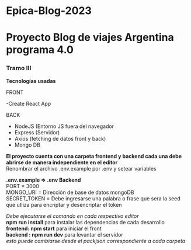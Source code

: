 # Epica-Blog-2023


# Proyecto Blog de viajes  Argentina programa 4.0 
### Tramo III

**Tecnologías usadas** 

FRONT

-Create React App 


 
BACK
 - NodeJS (Entorno JS fuera del navegador
 - Express (Servidor)
 - Axios (fetching de datos front y back)
 - Mongo DB

**El proyecto cuenta con una carpeta frontend y backend cada una debe abrirse de manera independiente en el editor**  
Renombrar el archivo .env.example por .env y setear variables
  
**.env.example => .env Backend**  
PORT = 3000  
MONGO_URI =  Dirección de base de datos mongoDB  
SECRET_TOKEN =  Debe ingresarse una palabra o frase que sera la seed que utliza para encriptar y desencriptar el token  



*Debe ejecutarse el comando en cada respectivo editor*  
**npm run install** para instalar las dependencias de cada desarrollo  
**frontend: npm start**   para iniciar el front  
**backend : npm run dev** para levantar el servidor  
*esto puede cambiarse desde el packjson correspondiente a cada carpeta*  

